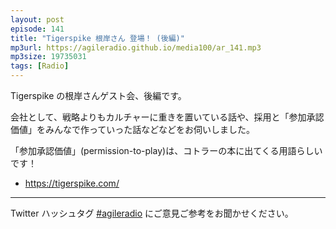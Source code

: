 ```yaml
---
layout: post
episode: 141
title: "Tigerspike 根岸さん 登場！ (後編)"
mp3url: https://agileradio.github.io/media100/ar_141.mp3
mp3size: 19735031
tags: [Radio]
---
```


Tigerspike の根岸さんゲスト会、後編です。

会社として、戦略よりもカルチャーに重きを置いている話や、採用と「参加承認価値」をみんなで作っていった話などなどをお伺いしました。

「参加承認価値」(permission-to-play)は、コトラーの本に出てくる用語らしいです！

- <https://tigerspike.com/>

---

Twitter ハッシュタグ [#agileradio](https://twitter.com/intent/tweet?hashtags=agileradio) にご意見ご参考をお聞かせください。
